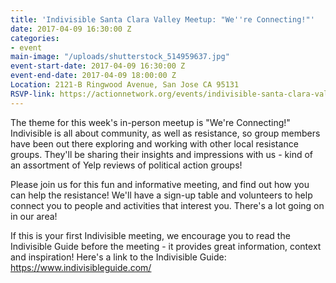 ```yaml
---
title: 'Indivisible Santa Clara Valley Meetup: "We''re Connecting!"'
date: 2017-04-09 16:30:00 Z
categories:
- event
main-image: "/uploads/shutterstock_514959637.jpg"
event-start-date: 2017-04-09 16:30:00 Z
event-end-date: 2017-04-09 18:00:00 Z
Location: 2121-B Ringwood Avenue, San Jose CA 95131
RSVP-link: https://actionnetwork.org/events/indivisible-santa-clara-valley-meetup-were-connecting
---
```


The theme for this week's in-person meetup is "We're Connecting!" 
Indivisible is all about community, as well as resistance, so group members have been out there exploring and working with other local resistance groups. They'll be sharing their insights and impressions with us - kind of an assortment of Yelp reviews of political action groups! 

Please join us for this fun and informative meeting, and find out how you can help the resistance! We'll have a sign-up table and volunteers to help connect you to people and activities that interest you. There's a lot going on in our area!

If this is your first Indivisible meeting, we encourage you to read the Indivisible Guide before the meeting - it provides great information, context and inspiration! Here's a link to the Indivisible Guide: https://www.indivisibleguide.com/